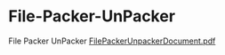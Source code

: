 # File-Packer-UnPacker
File Packer UnPacker
[FilePackerUnpackerDocument.pdf](https://github.com/AdityaNivangune/File-Packer-UnPacker/files/10754302/FilePackerUnpackerDocument.pdf)
